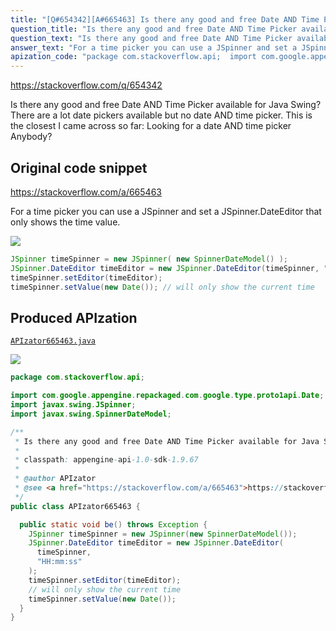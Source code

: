 ```yaml
---
title: "[Q#654342][A#665463] Is there any good and free Date AND Time Picker available for Java Swing?"
question_title: "Is there any good and free Date AND Time Picker available for Java Swing?"
question_text: "Is there any good and free Date AND Time Picker available for Java Swing? There are a lot date pickers available but no date AND time picker. This is the closest I came across so far: Looking for a date AND time picker Anybody?"
answer_text: "For a time picker you can use a JSpinner and set a JSpinner.DateEditor that only shows the time value."
apization_code: "package com.stackoverflow.api;  import com.google.appengine.repackaged.com.google.type.proto1api.Date; import javax.swing.JSpinner; import javax.swing.SpinnerDateModel;  /**  * Is there any good and free Date AND Time Picker available for Java Swing?  *  * classpath: appengine-api-1.0-sdk-1.9.67  *  * @author APIzator  * @see <a href=\"https://stackoverflow.com/a/665463\">https://stackoverflow.com/a/665463</a>  */ public class APIzator665463 {    public static void be() throws Exception {     JSpinner timeSpinner = new JSpinner(new SpinnerDateModel());     JSpinner.DateEditor timeEditor = new JSpinner.DateEditor(       timeSpinner,       \"HH:mm:ss\"     );     timeSpinner.setEditor(timeEditor);     // will only show the current time     timeSpinner.setValue(new Date());   } }"
---
```


https://stackoverflow.com/q/654342

Is there any good and free Date AND Time Picker available for Java Swing?
There are a lot date pickers available but no date AND time picker. This is the closest I came across so far: Looking for a date AND time picker
Anybody?



## Original code snippet

https://stackoverflow.com/a/665463

For a time picker you can use a JSpinner and set a JSpinner.DateEditor that only shows the time value.

<div class="code-logo"><img src="/stackoverflow.png" /></div>

```java
JSpinner timeSpinner = new JSpinner( new SpinnerDateModel() );
JSpinner.DateEditor timeEditor = new JSpinner.DateEditor(timeSpinner, "HH:mm:ss");
timeSpinner.setEditor(timeEditor);
timeSpinner.setValue(new Date()); // will only show the current time
```

## Produced APIzation

[`APIzator665463.java`](https://github.com/pasqualesalza/apization/raw/main/data/search/APIzator665463.java)

<div class="code-logo"><img src="/apizator.png" /></div>

```java
package com.stackoverflow.api;

import com.google.appengine.repackaged.com.google.type.proto1api.Date;
import javax.swing.JSpinner;
import javax.swing.SpinnerDateModel;

/**
 * Is there any good and free Date AND Time Picker available for Java Swing?
 *
 * classpath: appengine-api-1.0-sdk-1.9.67
 *
 * @author APIzator
 * @see <a href="https://stackoverflow.com/a/665463">https://stackoverflow.com/a/665463</a>
 */
public class APIzator665463 {

  public static void be() throws Exception {
    JSpinner timeSpinner = new JSpinner(new SpinnerDateModel());
    JSpinner.DateEditor timeEditor = new JSpinner.DateEditor(
      timeSpinner,
      "HH:mm:ss"
    );
    timeSpinner.setEditor(timeEditor);
    // will only show the current time
    timeSpinner.setValue(new Date());
  }
}

```